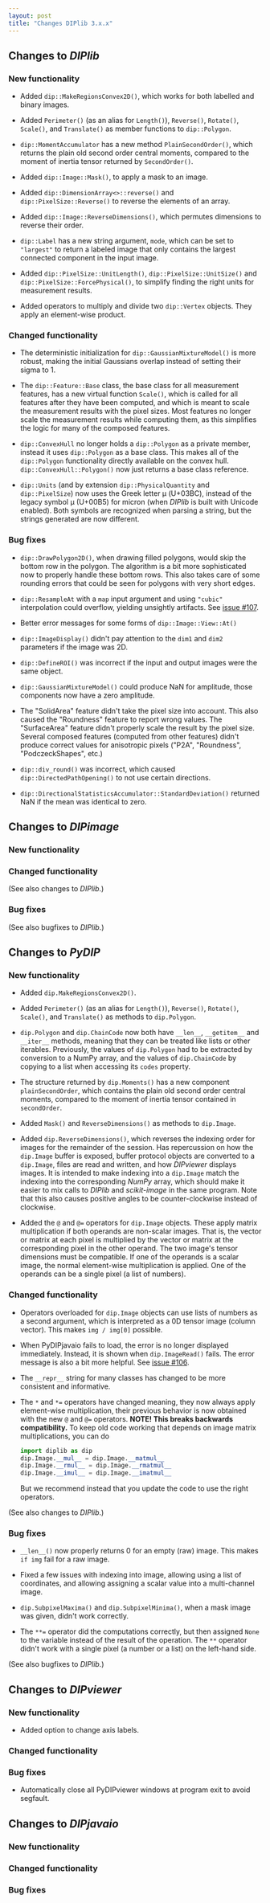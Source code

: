 ```yaml
---
layout: post
title: "Changes DIPlib 3.x.x"
---
```


## Changes to *DIPlib*

### New functionality

- Added `dip::MakeRegionsConvex2D()`, which works for both labelled and binary images.

- Added `Perimeter()` (as an alias for `Length()`), `Reverse()`, `Rotate()`, `Scale()`, and `Translate()`
  as member functions to `dip::Polygon`.

- `dip::MomentAccumulator` has a new method `PlainSecondOrder()`, which returns the plain old second
  order central moments, compared to the moment of inertia tensor returned by `SecondOrder()`.

- Added `dip::Image::Mask()`, to apply a mask to an image.

- Added `dip::DimensionArray<>::reverse()` and `dip::PixelSize::Reverse()` to reverse the elements of an array.

- Added `dip::Image::ReverseDimensions()`, which permutes dimensions to reverse their order.

- `dip::Label` has a new string argument, `mode`, which can be set to `"largest"` to return a labeled
  image that only contains the largest connected component in the input image.

- Added `dip::PixelSize::UnitLength()`, `dip::PixelSize::UnitSize()` and `dip::PixelSize::ForcePhysical()`,
  to simplify finding the right units for measurement results.

- Added operators to multiply and divide two `dip::Vertex` objects. They apply an element-wise product.

### Changed functionality

- The deterministic initialization for `dip::GaussianMixtureModel()` is more robust, making the
  initial Gaussians overlap instead of setting their sigma to 1.

- The `dip::Feature::Base` class, the base class for all measurement features, has a new virtual
  function `Scale()`, which is called for all features after they have been computed, and which
  is meant to scale the measurement results with the pixel sizes. Most features no longer scale
  the measurement results while computing them, as this simplifies the logic for many of the
  composed features.

- `dip::ConvexHull` no longer holds a `dip::Polygon` as a private member, instead it uses `dip::Polygon`
  as a base class. This makes all of the `dip::Polygon` functionality directly available on the convex
  hull. `dip::ConvexHull::Polygon()` now just returns a base class reference.

- `dip::Units` (and by extension `dip::PhysicalQuantity` and `dip::PixelSize`) now uses the Greek letter
  μ (U+03BC), instead of the legacy symbol µ (U+00B5) for micron (when *DIPlib* is built with Unicode
  enabled). Both symbols are recognized when parsing a string, but the strings generated are now different.

### Bug fixes

- `dip::DrawPolygon2D()`, when drawing filled polygons, would skip the bottom row in the polygon. The
  algorithm is a bit more sophisticated now to properly handle these bottom rows. This also takes care
  of some rounding errors that could be seen for polygons with very short edges.

- `dip::ResampleAt` with a `map` input argument and using `"cubic"` interpolation could overflow,
  yielding unsightly artifacts. See [issue #107](https://github.com/DIPlib/diplib/issues/107).

- Better error messages for some forms of `dip::Image::View::At()`

- `dip::ImageDisplay()` didn't pay attention to the `dim1` and `dim2` parameters if the image was 2D.

- `dip::DefineROI()` was incorrect if the input and output images were the same object.

- `dip::GaussianMixtureModel()` could produce NaN for amplitude, those components now have a zero amplitude.

- The "SolidArea" feature didn't take the pixel size into account. This also caused the "Roundness" feature
  to report wrong values. The "SurfaceArea" feature didn't properly scale the result by the pixel size.
  Several composed features (computed from other features) didn't produce correct values for anisotropic
  pixels ("P2A", "Roundness", "PodczeckShapes", etc.)

- `dip::div_round()` was incorrect, which caused `dip::DirectedPathOpening()` to not use certain
  directions.

- `dip::DirectionalStatisticsAccumulator::StandardDeviation()` returned NaN if the mean was identical to zero.




## Changes to *DIPimage*

### New functionality

### Changed functionality

(See also changes to *DIPlib*.)

### Bug fixes

(See also bugfixes to *DIPlib*.)




## Changes to *PyDIP*

### New functionality

- Added `dip.MakeRegionsConvex2D()`.

- Added `Perimeter()` (as an alias for `Length()`), `Reverse()`, `Rotate()`, `Scale()`, and `Translate()`
  as methods to `dip.Polygon`.

- `dip.Polygon` and `dip.ChainCode` now both have `__len__`, `__getitem__` and `__iter__` methods,
  meaning that they can be treated like lists or other iterables. Previously, the values of `dip.Polygon`
  had to be extracted by conversion to a NumPy array, and the values of `dip.ChainCode` by copying to
  a list when accessing its `codes` property.

- The structure returned by `dip.Moments()` has a new component `plainSecondOrder`, which contains
  the plain old second order central moments, compared to the moment of inertia tensor contained
  in `secondOrder`.

- Added `Mask()` and `ReverseDimensions()` as methods to `dip.Image`.

- Added `dip.ReverseDimensions()`, which reverses the indexing order for images for the remainder of the
  session. Has repercussion on how the `dip.Image` buffer is exposed, buffer protocol objects are
  converted to a `dip.Image`, files are read and written, and how *DIPviewer* displays images.
  It is intended to make indexing into a `dip.Image` match the indexing into the corresponding
  *NumPy* array, which should make it easier to mix calls to *DIPlib* and *scikit-image* in the same
  program. Note that this also causes positive angles to be counter-clockwise instead of clockwise.

- Added the `@` and `@=` operators for `dip.Image` objects. These apply matrix multiplication if both
  operands are non-scalar images. That is, the vector or matrix at each pixel is multiplied by the
  vector or matrix at the corresponding pixel in the other operand. The two image's tensor dimensions
  must be compatible. If one of the operands is a scalar image, the normal element-wise multiplication
  is applied. One of the operands can be a single pixel (a list of numbers).

### Changed functionality

- Operators overloaded for `dip.Image` objects can use lists of numbers as a second argument, which
  is interpreted as a 0D tensor image (column vector). This makes `img / img[0]` possible.

- When PyDIPjavaio fails to load, the error is no longer displayed immediately. Instead, it is
  shown when `dip.ImageRead()` fails. The error message is also a bit more helpful.
  See [issue #106](https://github.com/DIPlib/diplib/issues/106).

- The `__repr__` string for many classes has changed to be more consistent and informative.

- The `*` and `*=` operators have changed meaning, they now always apply element-wise multiplication,
    their previous behavior is now obtained with the new `@` and `@=` operators.
    **NOTE! This breaks backwards compatibility.** To keep old code working that depends on image matrix
    multiplications, you can do
    ```python
    import diplib as dip
    dip.Image.__mul__ = dip.Image.__matmul__
    dip.Image.__rmul__ = dip.Image.__rmatmul__
    dip.Image.__imul__ = dip.Image.__imatmul__
    ```
    But we recommend instead that you update the code to use the right operators.

(See also changes to *DIPlib*.)

### Bug fixes

- `__len__()` now properly returns 0 for an empty (raw) image. This makes `if img` fail for a raw image.

- Fixed a few issues with indexing into image, allowing using a list of coordinates, and allowing assigning
  a scalar value into a multi-channel image.

- `dip.SubpixelMaxima()` and `dip.SubpixelMinima()`, when a mask image was given, didn't work correctly.

- The `**=` operator did the computations correctly, but then assigned `None` to the variable instead of the
  result of the operation. The `**` operator didn't work with a single pixel (a number or a list) on the
  left-hand side.

(See also bugfixes to *DIPlib*.)




## Changes to *DIPviewer*

### New functionality

- Added option to change axis labels.

### Changed functionality

### Bug fixes

- Automatically close all PyDIPviewer windows at program exit to avoid segfault.




## Changes to *DIPjavaio*

### New functionality

### Changed functionality

### Bug fixes
